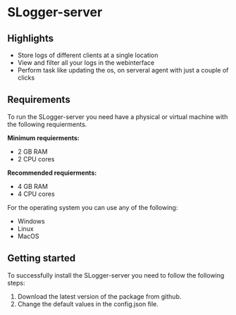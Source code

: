 # SLogger-server

## Highlights

- Store logs of different clients at a single location
- View and filter all your logs in the 
webinterface
- Perform task like updating the os, 
on serveral agent with just a couple 
of clicks

## Requirements 


To run the SLogger-server you need have 
a physical or virtual machine with the 
following requierments.

**Minimum requierments:**

- 2 GB RAM
- 2 CPU cores

**Recommended requierments:**

- 4 GB RAM
- 4 CPU cores

For the operating system you can use any
of the following:

- Windows
- Linux
- MacOS

## Getting started

To successfully install the SLogger-server 
you need to follow the following steps: 

1. Download the latest version of the package from github.
2. Change the default values in the config.json file.


